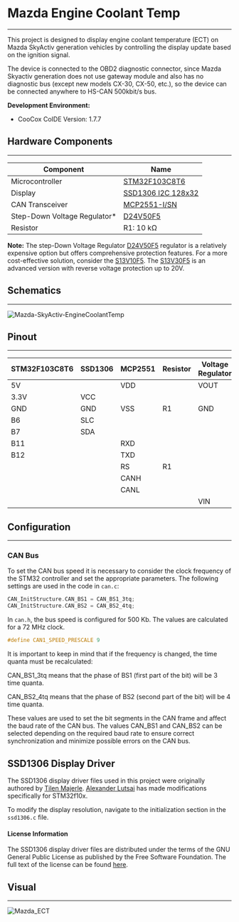 # Mazda Engine Coolant Temp 
***
This project is designed to display engine coolant temperature (ECT) on Mazda SkyActiv generation vehicles by controlling the display update based on the ignition signal.

The device is connected to the OBD2 diagnostic connector, since Mazda Skyactiv generation does not use gateway module and also has no diagnostic bus (except new models CX-30, CX-50, etc.), so the device can be connected anywhere to HS-CAN 500kbit/s bus.

**Development Environment:**
- CooCox CoIDE Version: 1.7.7

## Hardware Components
----------------------
| Component                                  | Name                              |
|--------------------------------------------|-----------------------------------|
| Microcontroller                            | [STM32F103C8T6][stm32-url]        |
| Display                                    | [SSD1306 I2C 128x32][oled-url]    |
| CAN Transceiver                            | [MCP2551-I/SN][can-url]           |
| Step-Down Voltage Regulator*               | [D24V50F5][pololu-V50-url]        |
| Resistor                                   | R1: 10 kΩ                         |

**Note:**
The step-Down Voltage Regulator [D24V50F5][pololu-V50-url] regulator is a relatively expensive option but offers comprehensive protection features. 
For a more cost-effective solution, consider the [S13V10F5][pololu-V10-url]. 
The [S13V30F5][pololu-V30-url] is an advanced version with reverse voltage protection up to 20V.

## Schematics
-------------
![Mazda-SkyActiv-EngineCoolantTemp](https://github.com/banyaszg/CarLogger-hw/assets/78595419/79c3e98f-28dc-44c9-aeb1-29fd081ac407)

## Pinout
---------
| STM32F103C8T6 | SSD1306       | MCP2551 | Resistor | Voltage Regulator | OBD2 |
|---------------|---------------|---------|----------|-------------------|------|
| 5V            |               | VDD     |          | VOUT              |      |
| 3.3V          | VCC           |         |          |                   |      |
| GND           | GND           | VSS     | R1       | GND               | 4-5  |
| B6            | SLC           |         |          |                   |      |
| B7            | SDA           |         |          |                   |      |
| B11           |               | RXD     |          |                   |      |
| B12           |               | TXD     |          |                   |      |
|               |               | RS      | R1       |                   |      |
|               |               | CANH    |          |                   | 6    |
|               |               | CANL    |          |                   | 14   |
|               |               |         |          | VIN               | 16   |

## Configuration
----------------
### CAN Bus
To set the CAN bus speed it is necessary to consider the clock frequency of the STM32 controller and set the appropriate parameters. 
The following settings are used in the code in `can.c`:

```c
CAN_InitStructure.CAN_BS1 = CAN_BS1_3tq;
CAN_InitStructure.CAN_BS2 = CAN_BS2_4tq;
```

In `can.h`, the bus speed is configured for 500 Kb. The values are calculated for a 72 MHz clock.
```c
#define CAN1_SPEED_PRESCALE 9
```
It is important to keep in mind that if the frequency is changed, the time quanta must be recalculated:

CAN_BS1_3tq means that the phase of BS1 (first part of the bit) will be 3 time quanta.

CAN_BS2_4tq means that the phase of BS2 (second part of the bit) will be 4 time quanta.

These values are used to set the bit segments in the CAN frame and affect the baud rate of the CAN bus.
The values CAN_BS1 and CAN_BS2 can be selected depending on the required baud rate to ensure correct synchronization and minimize possible errors on the CAN bus.

## SSD1306 Display Driver

The SSD1306 display driver files used in this project were originally authored by [Tilen Majerle](tilen@majerle.eu). 
[Alexander Lutsai](s.lyra@ya.ru) has made modifications specifically for STM32f10x.

To modify the display resolution, navigate to the initialization section in the `ssd1306.c` file. 
#### License Information

The SSD1306 display driver files are distributed under the terms of the GNU General Public License as published by the Free Software Foundation. The full text of the license can be found [here](http://www.gnu.org/licenses/).

## Visual
---------
![Mazda_ECT](https://github.com/joemccann/dillinger/assets/78595419/b789ce9d-c7ea-414d-b633-f38f98338f01)


   [stm32-url]: <https://www.st.com/en/microcontrollers-microprocessors/stm32f103c8.html>
   [oled-url]: <https://www.solomon-systech.com/product/ssd1306/>
   [can-url]: <https://ww1.microchip.com/downloads/en/devicedoc/20001667g.pdf>
   [pololu-V50-url]: <https://www.pololu.com/product/2851>
   [pololu-v10-url]: <https://www.pololu.com/product/4083>
   [pololu-v30-url]: <https://www.pololu.com/product/4082>
